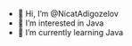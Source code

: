 - 👋 Hi, I’m @NicatAdigozelov
- 👀 I’m interested in Java
- 🌱 I’m currently learning Java

<!---
NicatAdigozelov/NicatAdigozelov is a ✨ special ✨ repository because its `README.md` (this file) appears on your GitHub profile.
You can click the Preview link to take a look at your changes.
--->
